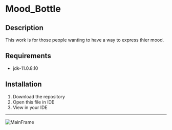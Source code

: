 # Mood_Bottle
## Description
This work is for those people wanting to have a way to express thier mood.
## Requirements
- jdk-11.0.8.10
## Installation
1. Download the repository
2. Open this file in IDE
3. View in your IDE
---------------------------------------------------------------------------------
![MainFrame](https://user-images.githubusercontent.com/74391293/132995053-d48421c8-b393-4c3b-a8d6-fd7fa32fb276.png)

